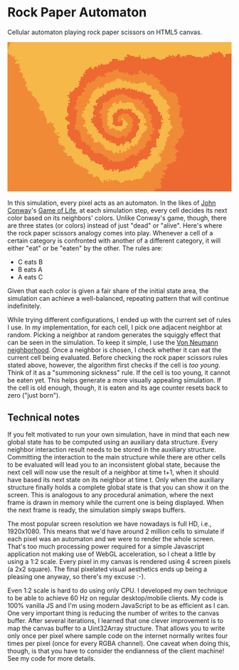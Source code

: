 
# Rock Paper Automaton

Cellular automaton playing rock paper scissors on HTML5 canvas.

![screenshot](screenshot.png)

In this simulation, every pixel acts as an automaton. In the likes of [John Conway](https://en.wikipedia.org/wiki/John_Horton_Conway)'s [Game of Life](https://en.wikipedia.org/wiki/Conway%27s_Game_of_Life), at each simulation step, every cell decides its next color based on its neighbors' colors. Unlike Conway's game, though, there are three states (or colors) instead of just "dead" or "alive". Here's where the rock paper scissors analogy comes into play. Whenever a cell of a certain category is confronted with another of a different category, it will either "eat" or be "eaten" by the other. The rules are:

- C eats B
- B eats A
- A eats C

Given that each color is given a fair share of the initial state area, the simulation can achieve a well-balanced, repeating pattern that will continue indefinitely.

While trying different configurations, I ended up with the current set of rules I use. In my implementation, for each cell, I pick one adjacent neighbor at random. Picking a neighbor at random generates the squiggly effect that can be seen in the simulation. To keep it simple, I use the [Von Neumann neighborhood](https://en.wikipedia.org/wiki/Von_Neumann_neighborhood). Once a neighbor is chosen, I check whether it can eat the current cell being evaluated. Before checking the rock paper scissors rules stated above, however, the algorithm first checks if the cell is *too young*. Think of it as a "summoning sickness" rule. If the cell is too young, it cannot be eaten yet. This helps generate a more visually appealing simulation. If the cell is old enough, though, it is eaten and its age counter resets back to zero ("just born").

## Technical notes

If you felt motivated to run your own simulation, have in mind that each new global state has to be computed using an auxiliary data structure. Every neighbor interaction result needs to be stored in the auxiliary structure. Committing the interaction to the main structure while there are other cells to be evaluated will lead you to an inconsistent global state, because the next cell will now use the result of a neighbor at time t+1, when it should have based its next state on its neighbor at time t. Only when the auxiliary structure finally holds a complete global state is that you can show it on the screen. This is analogous to any procedural animation, where the next frame is drawn in memory while the current one is being displayed. When the next frame is ready, the simulation simply swaps buffers.

The most popular screen resolution we have nowadays is full HD, i.e., 1920x1080. This means that we'd have around 2 million cells to simulate if each pixel was an automaton and we were to render the whole screen. That's too much processing power required for a simple Javascript application not making use of WebGL acceleration, so I cheat a little by using a 1:2 scale. Every pixel in my canvas is rendered using 4 screen pixels (a 2x2 square). The final pixelated visual aesthetics ends up being a pleasing one anyway, so there's my excuse :-).

Even 1:2 scale is hard to do using only CPU. I developed my own technique to be able to achieve 60 Hz on regular desktop/mobile clients. My code is 100% vanilla JS and I'm using modern JavaScript to be as efficient as I can. One very important thing is reducing the number of writes to the canvas buffer. After several iterations, I learned that one clever improvement is to map the canvas buffer to a Uint32Array structure. That allows you to write only once per pixel where sample code on the internet normally writes four times per pixel (once for every RGBA channel). One caveat when doing this, though, is that you have to consider the endianness of the client machine! See my code for more details.

